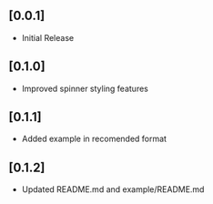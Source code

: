 ## [0.0.1]

* Initial Release

## [0.1.0]

* Improved spinner styling features

## [0.1.1]

* Added example in recomended format

## [0.1.2]

* Updated README.md and example/README.md